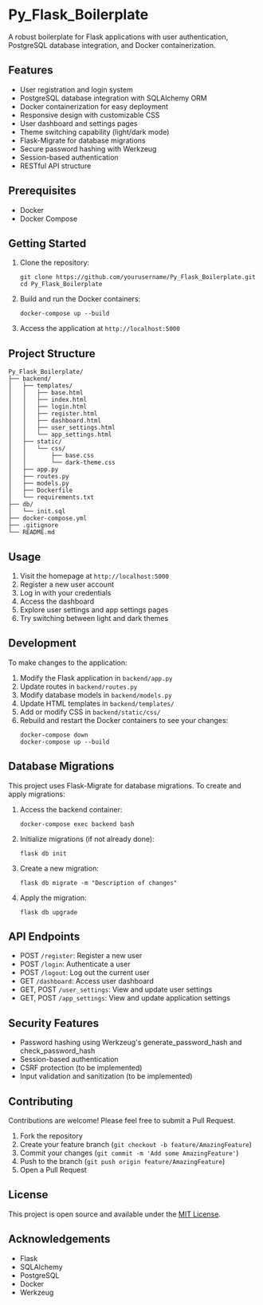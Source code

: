 # Py_Flask_Boilerplate

A robust boilerplate for Flask applications with user authentication, PostgreSQL database integration, and Docker containerization.

## Features

- User registration and login system
- PostgreSQL database integration with SQLAlchemy ORM
- Docker containerization for easy deployment
- Responsive design with customizable CSS
- User dashboard and settings pages
- Theme switching capability (light/dark mode)
- Flask-Migrate for database migrations
- Secure password hashing with Werkzeug
- Session-based authentication
- RESTful API structure

## Prerequisites

- Docker
- Docker Compose

## Getting Started

1. Clone the repository:
   ```
   git clone https://github.com/yourusername/Py_Flask_Boilerplate.git
   cd Py_Flask_Boilerplate
   ```

2. Build and run the Docker containers:
   ```
   docker-compose up --build
   ```

3. Access the application at `http://localhost:5000`

## Project Structure

```
Py_Flask_Boilerplate/
├── backend/
│   ├── templates/
│   │   ├── base.html
│   │   ├── index.html
│   │   ├── login.html
│   │   ├── register.html
│   │   ├── dashboard.html
│   │   ├── user_settings.html
│   │   └── app_settings.html
│   ├── static/
│   │   └── css/
│   │       ├── base.css
│   │       └── dark-theme.css
│   ├── app.py
│   ├── routes.py
│   ├── models.py
│   ├── Dockerfile
│   └── requirements.txt
├── db/
│   └── init.sql
├── docker-compose.yml
├── .gitignore
└── README.md
```

## Usage

1. Visit the homepage at `http://localhost:5000`
2. Register a new user account
3. Log in with your credentials
4. Access the dashboard
5. Explore user settings and app settings pages
6. Try switching between light and dark themes

## Development

To make changes to the application:

1. Modify the Flask application in `backend/app.py`
2. Update routes in `backend/routes.py`
3. Modify database models in `backend/models.py`
4. Update HTML templates in `backend/templates/`
5. Add or modify CSS in `backend/static/css/`
6. Rebuild and restart the Docker containers to see your changes:
   ```
   docker-compose down
   docker-compose up --build
   ```

## Database Migrations

This project uses Flask-Migrate for database migrations. To create and apply migrations:

1. Access the backend container:
   ```
   docker-compose exec backend bash
   ```

2. Initialize migrations (if not already done):
   ```
   flask db init
   ```

3. Create a new migration:
   ```
   flask db migrate -m "Description of changes"
   ```

4. Apply the migration:
   ```
   flask db upgrade
   ```

## API Endpoints

- POST `/register`: Register a new user
- POST `/login`: Authenticate a user
- POST `/logout`: Log out the current user
- GET `/dashboard`: Access user dashboard
- GET, POST `/user_settings`: View and update user settings
- GET, POST `/app_settings`: View and update application settings

## Security Features

- Password hashing using Werkzeug's generate_password_hash and check_password_hash
- Session-based authentication
- CSRF protection (to be implemented)
- Input validation and sanitization (to be implemented)

## Contributing

Contributions are welcome! Please feel free to submit a Pull Request.

1. Fork the repository
2. Create your feature branch (`git checkout -b feature/AmazingFeature`)
3. Commit your changes (`git commit -m 'Add some AmazingFeature'`)
4. Push to the branch (`git push origin feature/AmazingFeature`)
5. Open a Pull Request

## License

This project is open source and available under the [MIT License](LICENSE).

## Acknowledgements

- Flask
- SQLAlchemy
- PostgreSQL
- Docker
- Werkzeug
